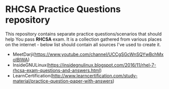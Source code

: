 # RHCSA Practice Questions repository

This repository contains separate practice questions/scenarios that should help You pass **RHCSA** exam. It is a collection gathered from various places on the internet - below list should contain all sources I've used to create it. 

* MeetDarji(https://www.youtube.com/channel/UCCgSGcWnSQYwBchMxoIBIWA)
* InsideGNULinux(https://insidegnulinux.blogspot.com/2016/11/rhel-7-rhcsa-exam-questions-and-answers.html)
* LearnCertification(http://www.learncertification.com/study-material/practice-question-paper-with-answers)
